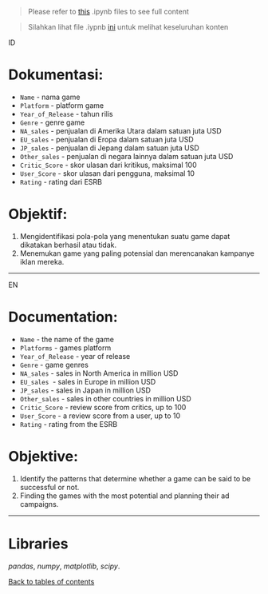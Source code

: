 >Please refer to [this](https://github.com/yusufsp7/Data_Analysis_Projects/blob/05_Project/EN_Analyzing_Game.ipynb) .ipynb files to see full content

>Silahkan lihat file .iypnb [ini](https://github.com/yusufsp7/Data_Analysis_Projects/blob/05_Project/ID_Analsisa_Game.ipynb) untuk melihat keseluruhan konten

ID
# Dokumentasi:

- `Name` - nama game
- `Platform` - platform game
- `Year_of_Release` - tahun rilis
- `Genre` - genre game
- `NA_sales` - penjualan di Amerika Utara dalam satuan juta USD
- `EU_sales` - penjualan di Eropa dalam satuan juta USD
- `JP_sales` - penjualan di Jepang dalam satuan juta USD
- `Other_sales` - penjualan di negara lainnya dalam satuan juta USD
- `Critic_Score` - skor ulasan dari kritikus, maksimal 100
- `User_Score` - skor ulasan dari pengguna, maksimal 10
- `Rating` - rating dari ESRB

# Objektif:
1. Mengidentifikasi pola-pola yang menentukan suatu game dapat dikatakan berhasil atau tidak.
2. Menemukan game yang paling potensial dan merencanakan kampanye iklan mereka.

-----------------------------------------------
EN
# Documentation:

- `Name` - the name of the game
- `Platforms` - games platform
- `Year_of_Release` - year of release
- `Genre` - game genres
- `NA_sales` - sales in North America in million USD
- `EU_sales`  - sales in Europe in million USD
- `JP_sales` - sales in Japan in million USD
- `Other_sales` - sales in other countries in million USD
- `Critic_Score` - review score from critics, up to 100
- `User_Score` - a review score from a user, up to 10
- `Rating` - rating from the ESRB

# Objektive:
1. Identify the patterns that determine whether a game can be said to be successful or not.
2. Finding the games with the most potential and planning their ad campaigns.

-----------------------------------------------

# Libraries
*pandas*,
*numpy*,
*matplotlib*,
*scipy*.

[Back to tables of contents](https://github.com/yusufsp7/Data_Analysis_Projects/tree/Tables_of_Contents)
